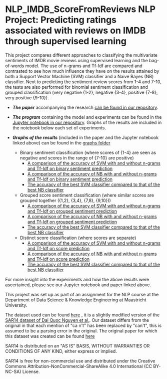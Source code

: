 # NLP_IMDB_ScoreFromReviews NLP Project: Predicting ratings associated with reviews on IMDB through supervised learning

This project compares different approaches to classifying the multivariate sentiments of IMDB movie reviews using supervised learning and the bag-of-words model. The use of n-grams and Tf-Idf are compared and contrasted to see how much influence they have on the results attained by both a Support Vector Machine (SVM) classifier and a Naive Bayes (NB) classifier. Next to predicting the sentiment review scores from 1-4 and 7-10, the tests are also performed for binomial sentiment classification and grouped classification (very negative {1-2}, negative {3-4}, positive {7-8}, very positive {9-10}).

* **_The paper_** accompanying the research [can be found in our repository](https://github.com/pdisbeschl/NLP_IMDB_ScoreFromReviews/blob/master/NLP_Project.pdf).

* **_The program_** containing the model and experiments can be found in the [Jupyter notebook in our repository](https://github.com/pdisbeschl/NLP_IMDB_ScoreFromReviews/blob/master/classifiersFINAL.ipynb). Graphs of the results are included in the notebook below each set of experiments.

* **_Graphs of the results_** (included in the paper and the Jupyter notebook linked above) can be found in the [graphs folder](https://github.com/pdisbeschl/NLP_IMDB_ScoreFromReviews/tree/master/graphs)
  * Binary sentiment classification (where scores of {1-4} are seen as negative and scores in the range of {7-10} are positive)
    * [A comparison of the accuracy of SVM with and without n-grams and Tf-Idf on binary sentiment prediction](https://github.com/pdisbeschl/NLP_IMDB_ScoreFromReviews/blob/master/graphs/svmbinary.png)
    * [A comparison of the accuracy of NB with and without n-grams and Tf-Idf on binary sentiment prediction](https://github.com/pdisbeschl/NLP_IMDB_ScoreFromReviews/blob/master/graphs/nbbinary.png)
    * [The accuracy of the best SVM classifier compared to that of the best NB classifier](https://github.com/pdisbeschl/NLP_IMDB_ScoreFromReviews/blob/master/graphs/binarybest.png)
  * Grouped score sentiment classification (where similar scores are grouped together ({1,2}, {3,4}, {7,8}, {9,10}))
    * [A comparison of the accuracy of SVM with and without n-grams and Tf-Idf on grouped sentiment prediction](https://github.com/pdisbeschl/NLP_IMDB_ScoreFromReviews/blob/master/graphs/svmgroupedscore.png)
    * [A comparison of the accuracy of NB with and without n-grams and Tf-Idf on grouped sentiment prediction](https://github.com/pdisbeschl/NLP_IMDB_ScoreFromReviews/blob/master/graphs/nbgroupedscore.png)
    * [The accuracy of the best SVM classifier compared to that of the best NB classifier](https://github.com/pdisbeschl/NLP_IMDB_ScoreFromReviews/blob/master/graphs/groupbest.png)
  * Distinct score classification (where scores are separate)
    * [A comparison of the accuracy of SVM with and without n-grams and Tf-Idf on score prediction](https://github.com/pdisbeschl/NLP_IMDB_ScoreFromReviews/blob/master/graphs/svmscore.png)
    * [A comparison of the accuracy of NB with and without n-grams and Tf-Idf on score prediction](https://github.com/pdisbeschl/NLP_IMDB_ScoreFromReviews/blob/master/graphs/nbscore.png)
    * [The accuracy of the best SVM classifier compared to that of the best NB classifier](https://github.com/pdisbeschl/NLP_IMDB_ScoreFromReviews/blob/master/graphs/allbest.png)

For more insight into the experiments and how the above results were ascertained, please see our Jupyter notebook and paper linked above.

This project was set up as part of an assignment for the NLP course at the Department of Data Science & Knowledge Engineering at Maastricht University.

The dataset used can be found [here](https://mega.nz/#F!8aRBDYYa!-P3lEjN0jOJgGRTaq91yOg) , it is a slightly modified version of the [SAR14 dataset of Dai Quoc Nguyen et al.](https://drive.google.com/open?id=14ZXV_RWdBgyLYECd7XJnxf2G2fCEfQkp). Our dataset differs from the original in that each mention of "ca n't" has been replaced by "can't", this is assumed to be a parsing error in the original. The original paper for which this dataset was created can be found [here](http://www.aclweb.org/anthology/W14-2621)

SAR14 is distributed on an "AS IS" BASIS, WITHOUT WARRANTIES OR CONDITIONS OF ANY KIND, either express or implied.

SAR14 is free for non-commercial use and distributed under the Creative Commons Attribution-NonCommercial-ShareAlike 4.0 International (CC BY-NC-SA) License.

